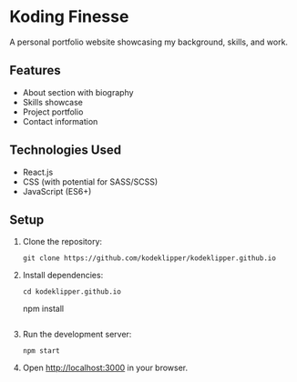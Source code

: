 # Koding Finesse

A personal portfolio website showcasing my background, skills, and work.

## Features

- About section with biography
- Skills showcase
- Project portfolio
- Contact information

## Technologies Used

- React.js
- CSS (with potential for SASS/SCSS)
- JavaScript (ES6+)

## Setup

1. Clone the repository:
   ```
   git clone https://github.com/kodeklipper/kodeklipper.github.io
   ```

2. Install dependencies:
   ```
   cd kodeklipper.github.io
   ```
   npm install
   ```

3. Run the development server:
   ```
   npm start
   ```

4. Open [http://localhost:3000](http://localhost:3000) in your browser.

